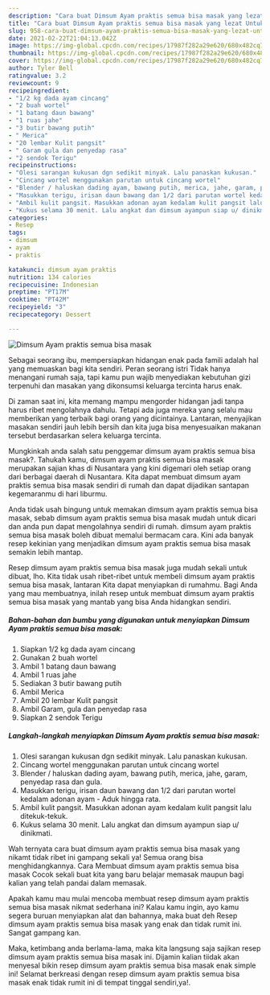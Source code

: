```yaml
---
description: "Cara buat Dimsum Ayam praktis semua bisa masak yang lezat Untuk Jualan"
title: "Cara buat Dimsum Ayam praktis semua bisa masak yang lezat Untuk Jualan"
slug: 958-cara-buat-dimsum-ayam-praktis-semua-bisa-masak-yang-lezat-untuk-jualan
date: 2021-02-22T21:04:13.042Z
image: https://img-global.cpcdn.com/recipes/17987f282a29e620/680x482cq70/dimsum-ayam-praktis-semua-bisa-masak-foto-resep-utama.jpg
thumbnail: https://img-global.cpcdn.com/recipes/17987f282a29e620/680x482cq70/dimsum-ayam-praktis-semua-bisa-masak-foto-resep-utama.jpg
cover: https://img-global.cpcdn.com/recipes/17987f282a29e620/680x482cq70/dimsum-ayam-praktis-semua-bisa-masak-foto-resep-utama.jpg
author: Tyler Bell
ratingvalue: 3.2
reviewcount: 9
recipeingredient:
- "1/2 kg dada ayam cincang"
- "2 buah wortel"
- "1 batang daun bawang"
- "1 ruas jahe"
- "3 butir bawang putih"
- " Merica"
- "20 lembar Kulit pangsit"
- " Garam gula dan penyedap rasa"
- "2 sendok Terigu"
recipeinstructions:
- "Olesi sarangan kukusan dgn sedikit minyak. Lalu panaskan kukusan."
- "Cincang wortel menggunakan parutan untuk cincang wortel"
- "Blender / haluskan dading ayam, bawang putih, merica, jahe, garam, penyedap rasa dan gula."
- "Masukkan terigu, irisan daun bawang dan 1/2 dari parutan wortel kedalam adonan ayam  Aduk hingga rata."
- "Ambil kulit pangsit. Masukkan adonan ayam kedalam kulit pangsit lalu ditekuk-tekuk."
- "Kukus selama 30 menit. Lalu angkat dan dimsum ayampun siap u/ dinikmati."
categories:
- Resep
tags:
- dimsum
- ayam
- praktis

katakunci: dimsum ayam praktis 
nutrition: 134 calories
recipecuisine: Indonesian
preptime: "PT17M"
cooktime: "PT42M"
recipeyield: "3"
recipecategory: Dessert

---
```



![Dimsum Ayam praktis semua bisa masak](https://img-global.cpcdn.com/recipes/17987f282a29e620/680x482cq70/dimsum-ayam-praktis-semua-bisa-masak-foto-resep-utama.jpg)

Sebagai seorang ibu, mempersiapkan hidangan enak pada famili adalah hal yang memuaskan bagi kita sendiri. Peran seorang istri Tidak hanya menangani rumah saja, tapi kamu pun wajib menyediakan kebutuhan gizi terpenuhi dan masakan yang dikonsumsi keluarga tercinta harus enak.

Di zaman  saat ini, kita memang mampu mengorder hidangan jadi tanpa harus ribet mengolahnya dahulu. Tetapi ada juga mereka yang selalu mau memberikan yang terbaik bagi orang yang dicintainya. Lantaran, menyajikan masakan sendiri jauh lebih bersih dan kita juga bisa menyesuaikan makanan tersebut berdasarkan selera keluarga tercinta. 



Mungkinkah anda salah satu penggemar dimsum ayam praktis semua bisa masak?. Tahukah kamu, dimsum ayam praktis semua bisa masak merupakan sajian khas di Nusantara yang kini digemari oleh setiap orang dari berbagai daerah di Nusantara. Kita dapat membuat dimsum ayam praktis semua bisa masak sendiri di rumah dan dapat dijadikan santapan kegemaranmu di hari liburmu.

Anda tidak usah bingung untuk memakan dimsum ayam praktis semua bisa masak, sebab dimsum ayam praktis semua bisa masak mudah untuk dicari dan anda pun dapat mengolahnya sendiri di rumah. dimsum ayam praktis semua bisa masak boleh dibuat memalui bermacam cara. Kini ada banyak resep kekinian yang menjadikan dimsum ayam praktis semua bisa masak semakin lebih mantap.

Resep dimsum ayam praktis semua bisa masak juga mudah sekali untuk dibuat, lho. Kita tidak usah ribet-ribet untuk membeli dimsum ayam praktis semua bisa masak, lantaran Kita dapat menyiapkan di rumahmu. Bagi Anda yang mau membuatnya, inilah resep untuk membuat dimsum ayam praktis semua bisa masak yang mantab yang bisa Anda hidangkan sendiri.

<!--inarticleads1-->

##### Bahan-bahan dan bumbu yang digunakan untuk menyiapkan Dimsum Ayam praktis semua bisa masak:

1. Siapkan 1/2 kg dada ayam cincang
1. Gunakan 2 buah wortel
1. Ambil 1 batang daun bawang
1. Ambil 1 ruas jahe
1. Sediakan 3 butir bawang putih
1. Ambil  Merica
1. Ambil 20 lembar Kulit pangsit
1. Ambil  Garam, gula dan penyedap rasa
1. Siapkan 2 sendok Terigu




<!--inarticleads2-->

##### Langkah-langkah menyiapkan Dimsum Ayam praktis semua bisa masak:

1. Olesi sarangan kukusan dgn sedikit minyak. Lalu panaskan kukusan.
1. Cincang wortel menggunakan parutan untuk cincang wortel
1. Blender / haluskan dading ayam, bawang putih, merica, jahe, garam, penyedap rasa dan gula.
1. Masukkan terigu, irisan daun bawang dan 1/2 dari parutan wortel kedalam adonan ayam -  Aduk hingga rata.
1. Ambil kulit pangsit. Masukkan adonan ayam kedalam kulit pangsit lalu ditekuk-tekuk.
1. Kukus selama 30 menit. Lalu angkat dan dimsum ayampun siap u/ dinikmati.




Wah ternyata cara buat dimsum ayam praktis semua bisa masak yang nikamt tidak ribet ini gampang sekali ya! Semua orang bisa menghidangkannya. Cara Membuat dimsum ayam praktis semua bisa masak Cocok sekali buat kita yang baru belajar memasak maupun bagi kalian yang telah pandai dalam memasak.

Apakah kamu mau mulai mencoba membuat resep dimsum ayam praktis semua bisa masak nikmat sederhana ini? Kalau kamu ingin, ayo kamu segera buruan menyiapkan alat dan bahannya, maka buat deh Resep dimsum ayam praktis semua bisa masak yang enak dan tidak rumit ini. Sangat gampang kan. 

Maka, ketimbang anda berlama-lama, maka kita langsung saja sajikan resep dimsum ayam praktis semua bisa masak ini. Dijamin kalian tiidak akan menyesal bikin resep dimsum ayam praktis semua bisa masak enak simple ini! Selamat berkreasi dengan resep dimsum ayam praktis semua bisa masak enak tidak rumit ini di tempat tinggal sendiri,ya!.

